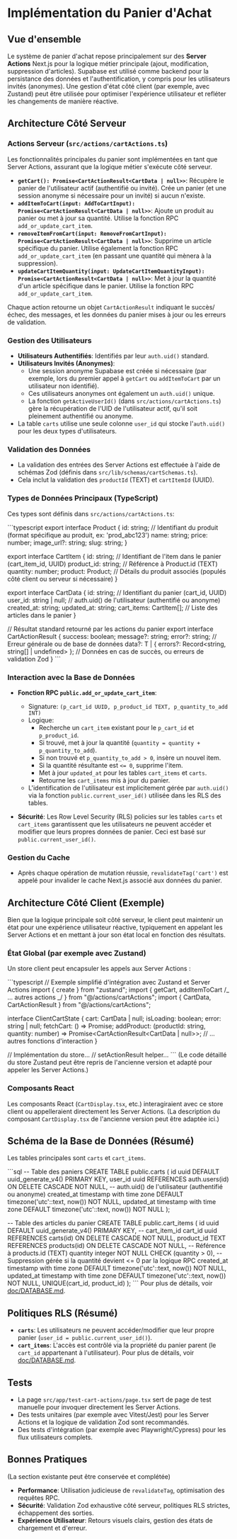 # Implémentation du Panier d'Achat

## Vue d'ensemble

Le système de panier d'achat repose principalement sur des **Server Actions** Next.js pour la logique métier principale (ajout, modification, suppression d'articles). Supabase est utilisé comme backend pour la persistance des données et l'authentification, y compris pour les utilisateurs invités (anonymes). Une gestion d'état côté client (par exemple, avec Zustand) peut être utilisée pour optimiser l'expérience utilisateur et refléter les changements de manière réactive.

## Architecture Côté Serveur

### Actions Serveur (`src/actions/cartActions.ts`)

Les fonctionnalités principales du panier sont implémentées en tant que Server Actions, assurant que la logique métier s'exécute côté serveur.

- **`getCart(): Promise<CartActionResult<CartData | null>>`**: Récupère le panier de l'utilisateur actif (authentifié ou invité). Crée un panier (et une session anonyme si nécessaire pour un invité) si aucun n'existe.
- **`addItemToCart(input: AddToCartInput): Promise<CartActionResult<CartData | null>>`**: Ajoute un produit au panier ou met à jour sa quantité. Utilise la fonction RPC `add_or_update_cart_item`.
- **`removeItemFromCart(input: RemoveFromCartInput): Promise<CartActionResult<CartData | null>>`**: Supprime un article spécifique du panier. Utilise également la fonction RPC `add_or_update_cart_item` (en passant une quantité qui mènera à la suppression).
- **`updateCartItemQuantity(input: UpdateCartItemQuantityInput): Promise<CartActionResult<CartData | null>>`**: Met à jour la quantité d'un article spécifique dans le panier. Utilise la fonction RPC `add_or_update_cart_item`.

Chaque action retourne un objet `CartActionResult` indiquant le succès/échec, des messages, et les données du panier mises à jour ou les erreurs de validation.

### Gestion des Utilisateurs

- **Utilisateurs Authentifiés**: Identifiés par leur `auth.uid()` standard.
- **Utilisateurs Invités (Anonymes)**:
  - Une session anonyme Supabase est créée si nécessaire (par exemple, lors du premier appel à `getCart` ou `addItemToCart` par un utilisateur non identifié).
  - Ces utilisateurs anonymes ont également un `auth.uid()` unique.
  - La fonction `getActiveUserId()` (dans `src/actions/cartActions.ts`) gère la récupération de l'UID de l'utilisateur actif, qu'il soit pleinement authentifié ou anonyme.
- La table `carts` utilise une seule colonne `user_id` qui stocke l'`auth.uid()` pour les deux types d'utilisateurs.

### Validation des Données

- La validation des entrées des Server Actions est effectuée à l'aide de schémas Zod (définis dans `src/lib/schemas/cartSchemas.ts`).
- Cela inclut la validation des `productId` (TEXT) et `cartItemId` (UUID).

### Types de Données Principaux (TypeScript)

Ces types sont définis dans `src/actions/cartActions.ts`:

\`\`\`typescript
export interface Product {
id: string; // Identifiant du produit (format spécifique au produit, ex: 'prod_abc123')
name: string;
price: number;
image_url?: string;
slug: string;
}

export interface CartItem {
id: string; // Identifiant de l'item dans le panier (cart_item_id, UUID)
product_id: string; // Référence à Product.id (TEXT)
quantity: number;
product: Product; // Détails du produit associés (populés côté client ou serveur si nécessaire)
}

export interface CartData {
id: string; // Identifiant du panier (cart_id, UUID)
user_id: string | null; // auth.uid() de l'utilisateur (authentifié ou anonyme)
created_at: string;
updated_at: string;
cart_items: CartItem[]; // Liste des articles dans le panier
}

// Résultat standard retourné par les actions du panier
export interface CartActionResult<T> {
success: boolean;
message?: string;
error?: string; // Erreur générale ou de base de données
data?: T | { errors?: Record<string, string[] | undefined> }; // Données en cas de succès, ou erreurs de validation Zod
}
\`\`\`

### Interaction avec la Base de Données

- **Fonction RPC `public.add_or_update_cart_item`**:

  - Signature: `(p_cart_id UUID, p_product_id TEXT, p_quantity_to_add INT)`
  - Logique:
    - Recherche un `cart_item` existant pour le `p_cart_id` et `p_product_id`.
    - Si trouvé, met à jour la quantité (`quantity = quantity + p_quantity_to_add`).
    - Si non trouvé et `p_quantity_to_add > 0`, insère un nouvel item.
    - Si la quantité résultante est `<= 0`, supprime l'item.
    - Met à jour `updated_at` pour les tables `cart_items` et `carts`.
    - Retourne les `cart_items` mis à jour du panier.
  - L'identification de l'utilisateur est implicitement gérée par `auth.uid()` via la fonction `public.current_user_id()` utilisée dans les RLS des tables.

- **Sécurité**: Les Row Level Security (RLS) policies sur les tables `carts` et `cart_items` garantissent que les utilisateurs ne peuvent accéder et modifier que leurs propres données de panier. Ceci est basé sur `public.current_user_id()`.

### Gestion du Cache

- Après chaque opération de mutation réussie, `revalidateTag('cart')` est appelé pour invalider le cache Next.js associé aux données du panier.

## Architecture Côté Client (Exemple)

Bien que la logique principale soit côté serveur, le client peut maintenir un état pour une expérience utilisateur réactive, typiquement en appelant les Server Actions et en mettant à jour son état local en fonction des résultats.

### État Global (par exemple avec Zustand)

Un store client peut encapsuler les appels aux Server Actions :

\`\`\`typescript
// Exemple simplifié d'intégration avec Zustand et Server Actions
import { create } from "zustand";
import { getCart, addItemToCart /_ ... autres actions _/ } from "@/actions/cartActions";
import { CartData, CartActionResult } from "@/actions/cartActions";

interface ClientCartState {
cart: CartData | null;
isLoading: boolean;
error: string | null;
fetchCart: () => Promise<void>;
addProduct: (productId: string, quantity: number) => Promise<CartActionResult<CartData | null>>;
// ... autres fonctions d'interaction
}

// Implémentation du store...
// setActionResult helper...
\`\`\`
(Le code détaillé du store Zustand peut être repris de l'ancienne version et adapté pour appeler les Server Actions.)

### Composants React

Les composants React (`CartDisplay.tsx`, etc.) interagiraient avec ce store client ou appelleraient directement les Server Actions.
(La description du composant `CartDisplay.tsx` de l'ancienne version peut être adaptée ici.)

## Schéma de la Base de Données (Résumé)

Les tables principales sont `carts` et `cart_items`.

\`\`\`sql
-- Table des paniers
CREATE TABLE public.carts (
id uuid DEFAULT uuid_generate_v4() PRIMARY KEY,
user_id uuid REFERENCES auth.users(id) ON DELETE CASCADE NOT NULL, -- auth.uid() de l'utilisateur (authentifié ou anonyme)
created_at timestamp with time zone DEFAULT timezone('utc'::text, now()) NOT NULL,
updated_at timestamp with time zone DEFAULT timezone('utc'::text, now()) NOT NULL
);

-- Table des articles du panier
CREATE TABLE public.cart_items (
id uuid DEFAULT uuid_generate_v4() PRIMARY KEY, -- cart_item_id
cart_id uuid REFERENCES carts(id) ON DELETE CASCADE NOT NULL,
product_id TEXT REFERENCES products(id) ON DELETE CASCADE NOT NULL, -- Référence à products.id (TEXT)
quantity integer NOT NULL CHECK (quantity > 0), -- Suppression gérée si la quantité devient <= 0 par la logique RPC
created_at timestamp with time zone DEFAULT timezone('utc'::text, now()) NOT NULL,
updated_at timestamp with time zone DEFAULT timezone('utc'::text, now()) NOT NULL,
UNIQUE(cart_id, product_id)
);
\`\`\`
Pour plus de détails, voir [doc/DATABASE.md](cci:7://file:///C:/inherbis/doc/DATABASE.md:0:0-0:0).

## Politiques RLS (Résumé)

- **`carts`**: Les utilisateurs ne peuvent accéder/modifier que leur propre panier (`user_id = public.current_user_id()`).
- **`cart_items`**: L'accès est contrôlé via la propriété du panier parent (le `cart_id` appartenant à l'utilisateur).
  Pour plus de détails, voir [doc/DATABASE.md](cci:7://file:///C:/inherbis/doc/DATABASE.md:0:0-0:0).

## Tests

- La page `src/app/test-cart-actions/page.tsx` sert de page de test manuelle pour invoquer directement les Server Actions.
- Des tests unitaires (par exemple avec Vitest/Jest) pour les Server Actions et la logique de validation Zod sont recommandés.
- Des tests d'intégration (par exemple avec Playwright/Cypress) pour les flux utilisateurs complets.

## Bonnes Pratiques

(La section existante peut être conservée et complétée)

- **Performance**: Utilisation judicieuse de `revalidateTag`, optimisation des requêtes RPC.
- **Sécurité**: Validation Zod exhaustive côté serveur, politiques RLS strictes, échappement des sorties.
- **Expérience Utilisateur**: Retours visuels clairs, gestion des états de chargement et d'erreur.
